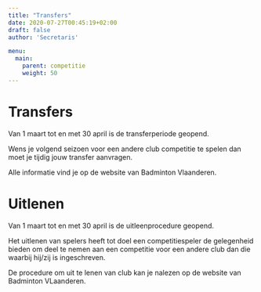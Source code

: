 ```yaml
---
title: "Transfers"
date: 2020-07-27T00:45:19+02:00
draft: false
author: 'Secretaris'

menu:
  main:
    parent: competitie
    weight: 50
---
```


# Transfers
Van 1 maart tot en met 30 april is de transferperiode geopend.

Wens je volgend seizoen voor een andere club competitie te spelen dan moet je tijdig jouw transfer aanvragen.

Alle informatie vind je op de website van Badminton Vlaanderen. <!-- TODO -->

# Uitlenen
Van 1 maart tot en met 30 april is de uitleenprocedure geopend.

Het uitlenen van spelers heeft tot doel een competitiespeler de gelegenheid bieden om deel te nemen aan een competitie voor een andere club dan die waarbij hij/zij is ingeschreven.

De procedure om uit te lenen van club kan je nalezen op de website van Badminton VLaanderen. <!-- TODO -->
